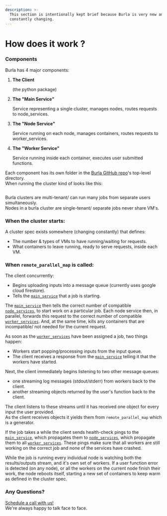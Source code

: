 ```yaml
---
description: >-
  This section is intentionally kept brief because Burla is very new and
  constantly changing.
---
```


# How does it work ?

### Components

Burla has 4 major components: &#x20;

1.  **The Client**

    (the python package)
2.  **The "Main Service"**

    Service representing a single cluster, manages nodes, routes requests to node\_services.
3.  **The "Node Service"**

    Service running on each node, manages containers, routes requests to worker\_services.
4.  **The "Worker Service"**

    Service running inside each container, executes user submitted functions.

Each component has its own folder in the [Burla GitHub repo](https://github.com/Burla-Cloud/burla)'s top-level directory.\
When running the cluster kind of looks like this:

<figure><img src=".gitbook/assets/Screenshot 2025-01-03 at 12.24.04 PM.png" alt=""><figcaption></figcaption></figure>

Burla clusters are multi-tenant/ can run many jobs from separate users simultaneously.\
Nodes in a burla cluster are single-tenant/ separate jobs never share VM's.

### When the cluster starts:

A cluster spec exists somewhere (changing constantly) that defines:

* The number & types of VMs to have running/waiting for requests.
* What containers to leave running, ready to serve requests, inside each VM.

### When `remote_parallel_map` is called:

The client concurrently:

* Begins uploading inputs into a message queue (currently uses google cloud firestore).
* Tells the [`main_service`](how-does-it-work.md#components) that a job is starting.

The [`main_service`](how-does-it-work.md#components) then tells the correct number of compatible [`node_services`](how-does-it-work.md#components), to start work on a particular job. Each node service then, in parallel, forwards this request to the correct number of compatible [`worker_services`](how-does-it-work.md#components). And, at the same time, kills any containers that are incompatible/ not needed for the current request.

As soon as the [`worker_services`](how-does-it-work.md#components) have been assigned a job, two things happen:

* Workers start popping/processing inputs from the input queue.
* The client receives a response from the [`main_service`](how-does-it-work.md#components) telling it that the workers have started.

Next, the client immediately begins listening to two other message queues:

* one streaming log messages (stdout/stderr) from workers back to the client.
* another streaming objects returned by the user's function back to the client.

The client listens to these streams until it has received one object for every input the user provided.\
As the client receives objects it yields them from `remote_parallel_map` which is a generator.

If the job takes a while the client sends health-check pings to the [`main_service`](how-does-it-work.md#components), which propagates them to [`node_services`](how-does-it-work.md#components), which propagate them to all [`worker_services`](how-does-it-work.md#components). These pings make sure that all workers are still working on the correct job and none of the services have crashed.

While the job is running every individual node is watching both the results/outputs stream, and it's own set of workers. If a user function error is detected (on any node), or all the workers on the current node finish their work, the node reboots itself, starting a new set of containers to keep warm as defined in the cluster spec.

### Any Questions?

[Schedule a call with us!](http://cal.com/jakez/burla)\
We're always happy to talk face to face.
